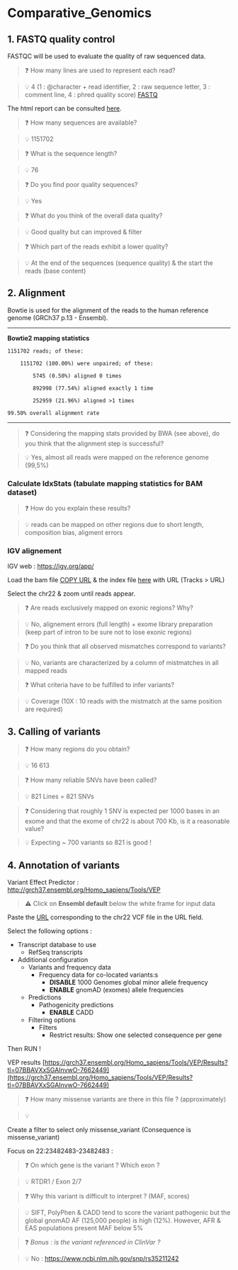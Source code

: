 # Comparative_Genomics

## 1. FASTQ quality control

FASTQC will be used to evaluate the quality of raw sequenced data.

 > :question: How many lines are used to represent each read?
 
 > :bulb: 4 (1 : @character + read identifier, 2 : raw sequence letter, 3 : comment line, 4 : phred quality score) [FASTQ](https://en.wikipedia.org/wiki/FASTQ_format)


The html report can be consulted [here](https://lbgi.fr/~meyer/TD3/FastQC_on_data_1__Webpage_html.html).



> :question: How many sequences are available?

> :bulb: 1151702



> :question: What is the sequence length?

> :bulb: 76


> :question: Do you find poor quality sequences?

> :bulb: Yes


> :question: What do you think of the overall data quality?

> :bulb: Good quality but can improved & filter


> :question: Which part of the reads exhibit a lower quality? 

> :bulb: At the end of the sequences (sequence quality) & the start the reads (base content)


## 2. Alignment

Bowtie is used for the alignment of the reads to the human reference genome (GRCh37 p.13 - Ensembl). 

---
**Bowtie2 mapping statistics**


	1151702 reads; of these:

		1151702 (100.00%) were unpaired; of these:

			5745 (0.50%) aligned 0 times

			892998 (77.54%) aligned exactly 1 time

			252959 (21.96%) aligned >1 times

	99.50% overall alignment rate

---

> :question: Considering the mapping stats provided by BWA (see above), do you think that the alignment step is successful?

> :bulb: Yes, almost all reads were mapped on the reference genome (99,5%)


### Calculate IdxStats (tabulate mapping statistics for BAM dataset)

> :question: How do you explain these results?

> :bulb: reads can be mapped on other regions due to short length, composition bias, aligment errors

### IGV alignement 

IGV web : https://igv.org/app/

Load the bam file [COPY URL](https://lbgi.fr/~meyer/TD3/chr22_bam.bam) & the index file [here](https://lbgi.fr/~meyer/TD3/chr22_index.bai) with URL (Tracks > URL)

Select the chr22 & zoom until reads appear.


> :question: Are reads exclusively mapped on exonic regions? Why?

> :bulb: No, alignement errors (full length) + exome library preparation (keep part of intron to be sure not to lose exonic regions)


> :question: Do you think that all observed mismatches correspond to variants? 

> :bulb: No, variants are characterized by a column of mistmatches in all mapped reads


> :question: What criteria have to be fulfilled to infer variants?

> :bulb: Coverage (10X : 10 reads with the mistmatch at the same position are required)



## 3. Calling of variants

> :question: How many regions do you obtain? 

> :bulb: 16 613


> :question: How many reliable SNVs have been called? 

> :bulb: 821 Lines = 821 SNVs


> :question: Considering that roughly 1 SNV is expected per 1000 bases in an exome and that the exome of chr22 is about 700 Kb, is it a reasonable value?

> :bulb: Expecting ~ 700 variants so 821 is good !


## 4. Annotation of variants 


Variant Effect Predictor : http://grch37.ensembl.org/Homo_sapiens/Tools/VEP

> :warning: Click on **Ensembl default** below the white frame for input data </p>

Paste the [URL](http://lbgi.fr/~meyer/TD3/chr22_filter.vcf.gz) corresponding to the chr22 VCF file in the URL field.

Select the following options :
- Transcript database to use
  - RefSeq transcripts
- Additional configuration
  - Variants and frequency data
    - Frequency data for co-located variants:s
      - **DISABLE** 1000 Genomes global minor allele frequency
      - **ENABLE** gnomAD (exomes) allele frequencies
  - Predictions
    - Pathogenicity predictions
      - **ENABLE** CADD
  - Filtering options
    - Filters
      - Restrict results: Show one selected consequence per gene

Then RUN !

VEP results [https://grch37.ensembl.org/Homo_sapiens/Tools/VEP/Results?tl=07BBAVXxSGAInvwO-7662449](https://grch37.ensembl.org/Homo_sapiens/Tools/VEP/Results?tl=07BBAVXxSGAInvwO-7662449)

> :question: How many missense variants are there in this file ? (approximately)

> :bulb: 


Create a filter to select only missense_variant (Consequence is missense_variant)

Focus on 22:23482483-23482483 :

> :question: On which gene is the variant ? Which exon ?

> :bulb: RTDR1 / Exon 2/7


> :question: Why this variant is difficult to interpret ? (MAF, scores)

> :bulb: SIFT, PolyPhen & CADD tend to score the variant pathogenic but the global gnomAD AF (125,000 people) is high (12%). However, AFR & EAS populations present MAF below 5%


> :question: *Bonus : is the variant referenced in ClinVar ?*  

> :bulb: No : https://www.ncbi.nlm.nih.gov/snp/rs35211242
